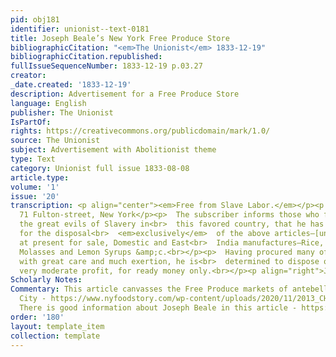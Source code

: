 ```yaml
---
pid: obj181
identifier: unionist--text-0181
title: Joseph Beale’s New York Free Produce Store
bibliographicCitation: "<em>The Unionist</em> 1833-12-19"
bibliographicCitation.republished: 
fullIssueSequenceNumber: 1833-12-19 p.03.27
creator: 
_date.created: '1833-12-19'
description: Advertisement for a Free Produce Store
language: English
publisher: The Unionist
IsPartOf: 
rights: https://creativecommons.org/publicdomain/mark/1.0/
source: The Unionist
subject: Advertisement with Abolitionist theme
type: Text
category: Unionist full issue 1833-08-08
article.type: 
volume: '1'
issue: '20'
transcription: <p align="center"><em>Free from Slave Labor.</em></p><p align="center">No.
  71 Fulton-street, New York</p><p>  The subscriber informs those who feel alive to
  the great evils of Slavery in<br>  this favored country, that he has opened a store
  for the disposal<br>  <em>exclusively</em>  of the above articles—[unreasable] has
  at present for sale, Domestic and East<br>  India manufactures—Rice, Coffee, Sugar,
  Molasses and Lemon Syrups &amp;c.<br></p><p>  Having procured many of the foregoing
  with great care and much exertion, he is<br>  determined to dispose of them at a
  very moderate profit, for ready money only.<br></p><p align="right">JOSEPH H. BEALE.</p>
Scholarly Notes: 
Commentary: This article canvasses the Free Produce markets of antebellum New York
  City - https://www.nyfoodstory.com/wp-content/uploads/2020/11/2013_CHNY_NY_Foodstory_FINAL-2.pdf
  There is good information about Joseph Beale in this article - https://vermonthistory.org/journal/69/vt69_s04.pdf
order: '180'
layout: template_item
collection: template
---
```

